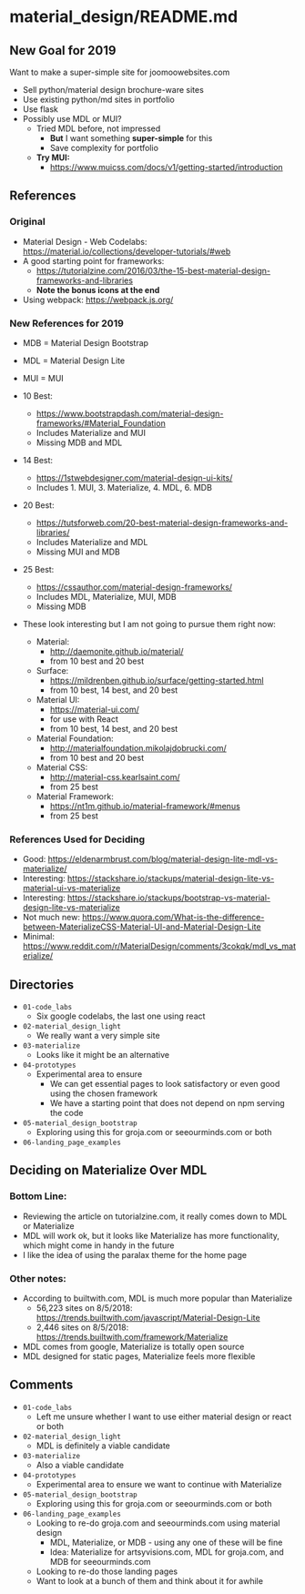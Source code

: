 
# material_design/README.md

## New Goal for 2019

Want to make a super-simple site for joomoowebsites.com

- Sell python/material design brochure-ware sites
- Use existing python/md sites in portfolio
- Use flask
- Possibly use MDL or MUI?
  - Tried MDL before, not impressed
     - **But** I want something **super-simple** for this
     - Save complexity for portfolio
  - **Try MUI:**
    - https://www.muicss.com/docs/v1/getting-started/introduction

## References

### Original

- Material Design - Web Codelabs: https://material.io/collections/developer-tutorials/#web
- A good starting point for frameworks:
  - https://tutorialzine.com/2016/03/the-15-best-material-design-frameworks-and-libraries
  - **Note the bonus icons at the end**
- Using webpack: https://webpack.js.org/

### New References for 2019

- MDB = Material Design Bootstrap
- MDL = Material Design Lite
- MUI = MUI

- 10 Best:
  - https://www.bootstrapdash.com/material-design-frameworks/#Material_Foundation
  - Includes Materialize and MUI
  - Missing MDB and MDL
- 14 Best:
  - https://1stwebdesigner.com/material-design-ui-kits/
  - Includes 1. MUI, 3. Materialize, 4. MDL, 6. MDB
- 20 Best:
  - https://tutsforweb.com/20-best-material-design-frameworks-and-libraries/
  - Includes Materialize and MDL
  - Missing MUI and MDB
- 25 Best:
  - https://cssauthor.com/material-design-frameworks/
  - Includes MDL, Materialize, MUI, MDB
  - Missing MDB

- These look interesting but I am not going to pursue them right now:
  - Material:
    - http://daemonite.github.io/material/
    - from 10 best and 20 best
  - Surface:
    - https://mildrenben.github.io/surface/getting-started.html
    - from 10 best, 14 best, and 20 best
  - Material UI:
    - https://material-ui.com/
    - for use with React
    - from 10 best, 14 best, and 20 best
  - Material Foundation:
    - http://materialfoundation.mikolajdobrucki.com/
    - from 10 best and 20 best
  - Material CSS:
    - http://material-css.kearlsaint.com/
    - from 25 best
  - Material Framework:
    - https://nt1m.github.io/material-framework/#menus
    - from 25 best


### References Used for Deciding

- Good: https://eldenarmbrust.com/blog/material-design-lite-mdl-vs-materialize/
- Interesting: https://stackshare.io/stackups/material-design-lite-vs-material-ui-vs-materialize
- Interesting: https://stackshare.io/stackups/bootstrap-vs-material-design-lite-vs-materialize
- Not much new: https://www.quora.com/What-is-the-difference-between-MaterializeCSS-Material-UI-and-Material-Design-Lite
- Minimal: https://www.reddit.com/r/MaterialDesign/comments/3cokqk/mdl_vs_materialize/

## Directories

- `01-code_labs`
  - Six google codelabs, the last one using react
- `02-material_design_light`
  - We really want a very simple site
- `03-materialize`
  - Looks like it might be an alternative
- `04-prototypes`
  - Experimental area to ensure
    - We can get essential pages to look satisfactory or even good using the chosen framework
    - We have a starting point that does not depend on npm serving the code
- `05-material_design_bootstrap`
  - Exploring using this for groja.com or seeourminds.com or both
- `06-landing_page_examples`

## Deciding on Materialize Over MDL

### Bottom Line:

- Reviewing the article on tutorialzine.com, it really comes down to MDL or Materialize
- MDL will work ok, but it looks like Materialize has more functionality, which might come in handy in the future
- I like the idea of using the paralax theme for the home page

### Other notes:

- According to builtwith.com, MDL is much more popular than Materialize
  - 56,223 sites on 8/5/2018: https://trends.builtwith.com/javascript/Material-Design-Lite
  - 2,446 sites on 8/5/2018: https://trends.builtwith.com/framework/Materialize
- MDL comes from google, Materialize is totally open source
- MDL designed for static pages, Materialize feels more flexible

## Comments

- `01-code_labs`
  - Left me unsure whether I want to use either material design or react or both
- `02-material_design_light`
  - MDL is definitely a viable candidate
- `03-materialize`
  - Also a viable candidate
- `04-prototypes`
  - Experimental area to ensure we want to continue with Materialize
- `05-material_design_bootstrap`
  - Exploring using this for groja.com or seeourminds.com or both
- `06-landing_page_examples`
  - Looking to re-do groja.com and seeourminds.com using material design
    - MDL, Materialize, or MDB - using any one of these will be fine
    - Idea: Materialize for artsyvisions.com, MDL for groja.com, and MDB for seeourminds.com
  - Looking to re-do those landing pages
  - Want to look at a bunch of them and think about it for awhile


